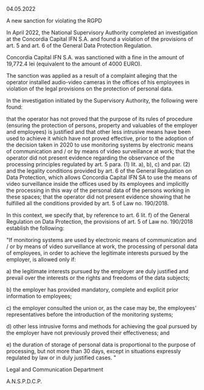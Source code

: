 04.05.2022

A new sanction for violating the RGPD

In April 2022, the National Supervisory Authority completed an investigation at the Concordia Capital IFN S.A. and found a violation of the provisions of art. 5 and art. 6 of the General Data Protection Regulation.

Concordia Capital IFN S.A. was sanctioned with a fine in the amount of 19,772.4 lei (equivalent to the amount of 4000 EURO).

The sanction was applied as a result of a complaint alleging that the operator installed audio-video cameras in the offices of his employees in violation of the legal provisions on the protection of personal data.

In the investigation initiated by the Supervisory Authority, the following were found:

that the operator has not proved that the purpose of its rules of procedure (ensuring the protection of persons, property and valuables of the employer and employees) is justified and that other less intrusive means have been used to achieve it which have not proved effective, prior to the adoption of the decision taken in 2020 to use monitoring systems by electronic means of communication and / or by means of video surveillance at work; that the operator did not present evidence regarding the observance of the processing principles regulated by art. 5 para. (1) lit. a), b), c) and par. (2) and the legality conditions provided by art. 6 of the General Regulation on Data Protection, which allows Concordia Capital IFN SA to use the means of video surveillance inside the offices used by its employees and implicitly the processing in this way of the personal data of the persons working in these spaces; that the operator did not present evidence showing that he fulfilled all the conditions provided by art. 5 of Law no. 190/2018.

In this context, we specify that, by reference to art. 6 lit. f) of the General Regulation on Data Protection, the provisions of art. 5 of Law no. 190/2018 establish the following:

"If monitoring systems are used by electronic means of communication and / or by means of video surveillance at work, the processing of personal data of employees, in order to achieve the legitimate interests pursued by the employer, is allowed only if:

a) the legitimate interests pursued by the employer are duly justified and prevail over the interests or the rights and freedoms of the data subjects;

b) the employer has provided mandatory, complete and explicit prior information to employees;

c) the employer consulted the union or, as the case may be, the employees' representatives before the introduction of the monitoring systems;

d) other less intrusive forms and methods for achieving the goal pursued by the employer have not previously proved their effectiveness; and

e) the duration of storage of personal data is proportional to the purpose of processing, but not more than 30 days, except in situations expressly regulated by law or in duly justified cases. "

Legal and Communication Department

A.N.S.P.D.C.P.
